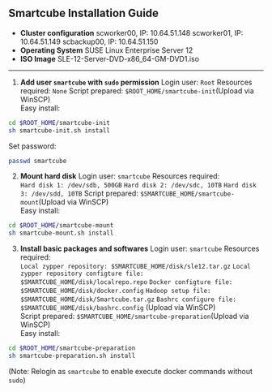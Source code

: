 ## Smartcube Installation Guide ##

 - **Cluster configuration**
 scworker00, IP: 10.64.51.148
 scworker01, IP: 10.64.51.149
 scbackup00, IP: 10.64.51.150
 - **Operating System**
 SUSE Linux Enterprise Server 12
 - **ISO Image**
 SLE-12-Server-DVD-x86_64-GM-DVD1.iso

----------

1. **Add user `smartcube` with `sudo` permission**
 Login user: `Root`
 Resources required: `None`
 Script prepared: `$ROOT_HOME/smartcube-init`(Upload via WinSCP)<br>
 Easy install:<br>
 ```Bash
 cd $ROOT_HOME/smartcube-init
 sh smartcube-init.sh install
 ```
 Set password:
 ```Bash
 passwd smartcube
 ```

2. **Mount hard disk**
 Login user: `smartcube`
 Resources required:<br>
 `Hard disk 1: /dev/sdb, 500GB`
 `Hard disk 2: /dev/sdc, 10TB`
 `Hard disk 3: /dev/sdd, 10TB`
 Script prepared: `$SMARTCUBE_HOME/smartcube-mount`(Upload via WinSCP)<br>
 Easy install:
 ```Bash
 cd $ROOT_HOME/smartcube-mount
 sh smartcube-mount.sh install
 ```

3. **Install basic packages and softwares**
 Login user: `smartcube`
 Resources required:<br>
 `Local zypper repository: $SMARTCUBE_HOME/disk/sle12.tar.gz`
 `Local zypper repository configture file: $SMARTCUBE_HOME/disk/localrepo.repo`
 `Docker configture file: $SMARTCUBE_HOME/disk/docker.config`
 `Hadoop setup file: $SMARTCUBE_HOME/disk/Smartcube.tar.gz`
 `Bashrc configure file: $SMARTCUBE_HOME/disk/bashrc.config`
 (Upload via WinSCP)<br>
 Script prepared: `$SMARTCUBE_HOME/smartcube-preparation`(Upload via WinSCP)<br>
 Easy install:<br>
 ```Bash
 cd $ROOT_HOME/smartcube-preparation
 sh smartcube-preparation.sh install
 ```
 (Note: Relogin as `smartcube` to enable execute docker commands without `sudo`)
